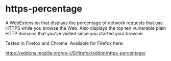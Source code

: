 # https-percentage

A WebExtension that displays the percentage of network requests that use HTTPS while you browse the Web. Also displays the top ten vulnerable plain HTTP domains that you've visited since you started your browser.

Tested in Firefox and Chrome. Available for Firefox here:

https://addons.mozilla.org/en-US/firefox/addon/https-percentage/
